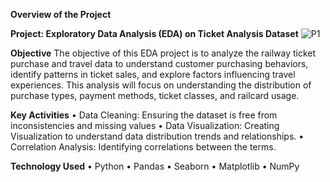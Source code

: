 **Overview of the Project**

**Project: Exploratory Data Analysis (EDA) on Ticket Analysis Dataset**
![P1](https://github.com/user-attachments/assets/63a683d2-669d-4056-accc-625649e037bb)

**Objective**
The objective of this EDA project is to analyze the railway ticket purchase and travel data to understand customer purchasing behaviors, identify patterns in ticket sales, and explore factors influencing travel experiences. This analysis will focus on understanding the distribution of purchase types, payment methods, ticket classes, and railcard usage. 

**Key Activities**
•	Data Cleaning: Ensuring the dataset is free from inconsistencies and missing values
•	Data Visualization: Creating Visualization to understand data distribution trends and relationships.
•	Correlation Analysis: Identifying correlations between the terms.

**Technology Used**
•	Python
•	Pandas
•	Seaborn
•	Matplotlib
•	NumPy
